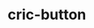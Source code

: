 # cric-button

<preview path="../demos/button-demo-1.vue" title="基本使用" description="cric-button的基本使用"></preview>
